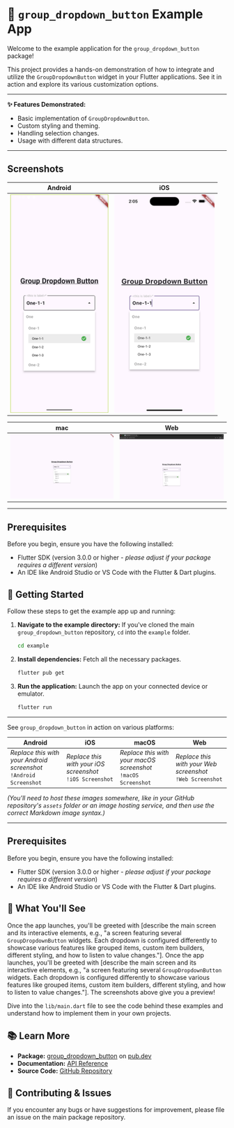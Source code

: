 # 🚀 `group_dropdown_button` Example App

Welcome to the example application for the `group_dropdown_button` package!

This project provides a hands-on demonstration of how to integrate and utilize the `GroupDropdownButton` widget in your Flutter applications. See it in action and explore its various customization options.

---

**✨ Features Demonstrated:**

*   Basic implementation of `GroupDropdownButton`.
*   Custom styling and theming.
*   Handling selection changes.
*   Usage with different data structures.

---

##  Screenshots

| Android | iOS |
| ------- | ------- |
| <img src="https://raw.githubusercontent.com/t-mabrar/group_dropdown_button/refs/heads/main/example/screenshots/android.png" height="500px"> | <img src="https://raw.githubusercontent.com/t-mabrar/group_dropdown_button/refs/heads/main/example/screenshots/ios.png" height="500px" /> | 

| mac | Web |
| ------- | ------- |
| <img src="https://raw.githubusercontent.com/t-mabrar/group_dropdown_button/refs/heads/main/example/screenshots/mac.png" width="700px" /> | <img src="https://raw.githubusercontent.com/t-mabrar/group_dropdown_button/refs/heads/main/example/screenshots/web.png" width="700px" /> |



---

##  Prerequisites

Before you begin, ensure you have the following installed:

-   Flutter SDK (version 3.0.0 or higher - *please adjust if your package requires a different version*)
-   An IDE like Android Studio or VS Code with the Flutter & Dart plugins.

## 🏁 Getting Started

Follow these steps to get the example app up and running:

1.  **Navigate to the example directory:**
    If you've cloned the main `group_dropdown_button` repository, `cd` into the `example` folder.
    ```bash
    cd example
    ```

2.  **Install dependencies:**
    Fetch all the necessary packages.
    ```bash
    flutter pub get
    ```

3.  **Run the application:**
    Launch the app on your connected device or emulator.
    ```bash
    flutter run
    ```
---

<!--
💡 **Tip:** Consider adding a GIF or a screenshot here to give users a quick visual preview!
## 📸 Screenshots

!group_dropdown_button_example_gif_or_screenshot
--->
See `group_dropdown_button` in action on various platforms:

| Android | iOS | macOS | Web |
|---|---|---|---|
| *Replace this with your Android screenshot* <br> `!Android Screenshot` | *Replace this with your iOS screenshot* <br> `!iOS Screenshot` | *Replace this with your macOS screenshot* <br> `!macOS Screenshot` | *Replace this with your Web screenshot* <br> `!Web Screenshot` |

*(You'll need to host these images somewhere, like in your GitHub repository's `assets` folder or an image hosting service, and then use the correct Markdown image syntax.)*

---

##  Prerequisites

Before you begin, ensure you have the following installed:

-   Flutter SDK (version 3.0.0 or higher - *please adjust if your package requires a different version*)
-   An IDE like Android Studio or VS Code with the Flutter & Dart plugins.

## 👀 What You'll See

Once the app launches, you'll be greeted with [describe the main screen and its interactive elements, e.g., "a screen featuring several `GroupDropdownButton` widgets. Each dropdown is configured differently to showcase various features like grouped items, custom item builders, different styling, and how to listen to value changes."].
Once the app launches, you'll be greeted with [describe the main screen and its interactive elements, e.g., "a screen featuring several `GroupDropdownButton` widgets. Each dropdown is configured differently to showcase various features like grouped items, custom item builders, different styling, and how to listen to value changes."]. The screenshots above give you a preview!

Dive into the `lib/main.dart` file to see the code behind these examples and understand how to implement them in your own projects.


## 📚 Learn More

*   **Package:** [group_dropdown_button](https://pub.dev/packages/group_dropdown_button) on [pub.dev](https://pub.dev)
*   **Documentation:** [API Reference](https://pub.dev/documentation/group_dropdown_button/latest/)
*   **Source Code:** [GitHub Repository](https://github.com/t-mabrar/group_dropdown_button)

## 🤝 Contributing & Issues

If you encounter any bugs or have suggestions for improvement, please file an issue on the main package repository.
